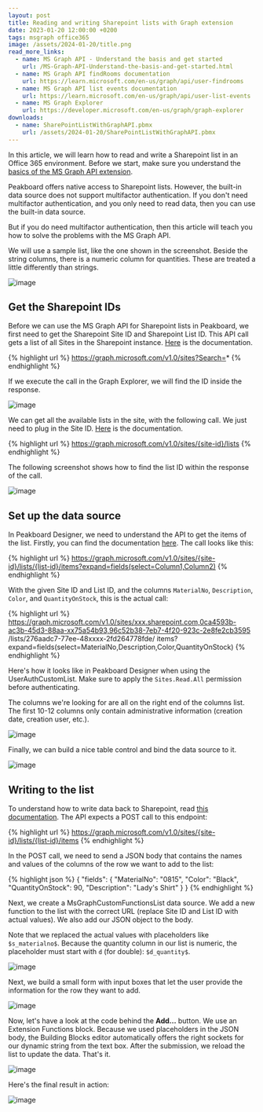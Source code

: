 ```yaml
---
layout: post
title: Reading and writing Sharepoint lists with Graph extension
date: 2023-01-20 12:00:00 +0200
tags: msgraph office365
image: /assets/2024-01-20/title.png
read_more_links:
  - name: MS Graph API - Understand the basis and get started
    url: /MS-Graph-API-Understand-the-basis-and-get-started.html
  - name: MS Graph API findRooms documentation
    url: https://learn.microsoft.com/en-us/graph/api/user-findrooms
  - name: MS Graph API list events documentation
    url: https://learn.microsoft.com/en-us/graph/api/user-list-events
  - name: MS Graph Explorer
    url: https://developer.microsoft.com/en-us/graph/graph-explorer
downloads:
  - name: SharePointListWithGraphAPI.pbmx
    url: /assets/2024-01-20/SharePointListWithGraphAPI.pbmx
---
```

In this article, we will learn how to read and write a Sharepoint list in an Office 365 environment. Before we start, make sure you understand the [basics of the MS Graph API extension](/MS-Graph-API-Understand-the-basis-and-get-started.html).

Peakboard offers native access to Sharepoint lists.
However, the built-in data source does not support multifactor authentication.
If you don't need multifactor authentication, and you only need to read data, then you can use the built-in data source.
 
But if you do need multifactor authentication, then this article will teach you how to solve the problems with the MS Graph API.

We will use a sample list, like the one shown in the screenshot. Beside the string columns, there is a numeric column for quantities. These are treated a little differently than strings.

![image](/assets/2024-01-20/005.png)

## Get the Sharepoint IDs

Before we can use the MS Graph API for Sharepoint lists in Peakboard,
we first need to get the Sharepoint Site ID and Sharepoint List ID.
This API call gets a list of all Sites in the Sharepoint instance. [Here](https://learn.microsoft.com/en-us/graph/api/site-list?view=graph-rest-1.0&tabs=http) is the documentation.

{% highlight url %}
https://graph.microsoft.com/v1.0/sites?Search=*
{% endhighlight %}

If we execute the call in the Graph Explorer, we will find the ID inside the response.

![image](/assets/2024-01-20/010.png)

We can get all the available lists in the site, with the following call. We just need to plug in the Site ID. [Here]( https://learn.microsoft.com/en-us/graph/api/list-list?view=graph-rest-1.0&tabs=http) is the documentation.

{% highlight url %}
https://graph.microsoft.com/v1.0/sites/{site-id}/lists
{% endhighlight %}

The following screenshot shows how to find the list ID within the response of the call.

![image](/assets/2024-01-20/020.png)

## Set up the data source

In Peakboard Designer, we need to understand the API to get the items of the list. Firstly, you can find the documentation [here](https://learn.microsoft.com/en-us/graph/api/listitem-list?view=graph-rest-1.0&tabs=http). The call looks like this:

{% highlight url %}
https://graph.microsoft.com/v1.0/sites/{site-id}/lists/{list-id}/items?expand=fields(select=Column1,Column2)
{% endhighlight %}

With the given Site ID and List ID, and the columns `MaterialNo`, `Description`, `Color`, and `QuantityOnStock`, this is the actual call:

{% highlight url %}
https://graph.microsoft.com/v1.0/sites/xxx.sharepoint.com,0ca4593b-ac3b-45d3-88aa-xx75a54b93,96c52b38-7eb7-4f20-923c-2e8fe2cb3595
    /lists/276aadc7-77ee-48xxxx-2fd264778fde/
    items?expand=fields(select=MaterialNo,Description,Color,QuantityOnStock)
{% endhighlight %}

Here's how it looks like in Peakboard Designer when using the UserAuthCustomList. Make sure to apply the `Sites.Read.All` permission before authenticating.

The columns we're looking for are all on the right end of the columns list. The first 10-12 columns only contain administrative information (creation date, creation user, etc.).

![image](/assets/2024-01-20/030.png)

Finally, we can build a nice table control and bind the data source to it.

![image](/assets/2024-01-20/040.png)

## Writing to the list

To understand how to write data back to Sharepoint, read [this documentation](https://learn.microsoft.com/en-us/graph/api/listitem-create?view=graph-rest-1.0&tabs=http). The API expects a POST call to this endpoint:

{% highlight url %}
https://graph.microsoft.com/v1.0/sites/{site-id}/lists/{list-id}/items
{% endhighlight %}

In the POST call, we need to send a JSON body that contains the names and values of the columns of the row we want to add to the list:

{% highlight json %}
{
  "fields": {
    "MaterialNo": "0815",
    "Color": "Black",
    "QuantityOnStock": 90,
    "Description": "Lady's Shirt"
  }
}
{% endhighlight %}

Next, we create a MsGraphCustomFunctionsList data source. We add a new function to the list with the correct URL (replace Site ID and List ID with actual values). We also add our JSON object to the body.

Note that we replaced the actual values with placeholders like `$s_materialno$`. Because the quantity column in our list is numeric, the placeholder must start with `d` (for double): `$d_quantity$`.

![image](/assets/2024-01-20/050.png)

Next, we build a small form with input boxes that let the user provide the information for the row they want to add.

![image](/assets/2024-01-20/060.png)

Now, let's have a look at the code behind the **Add...** button. We use an Extension Functions block. Because we used placeholders in the JSON body, the Building Blocks editor automatically offers the right sockets for our dynamic string from the text box. After the submission, we reload the list to update the data. That's it.

![image](/assets/2024-01-20/070.png)

Here's the final result in action:

![image](/assets/2024-01-20/result.gif)